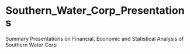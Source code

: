 # Southern_Water_Corp_Presentations
Summary Presentations on Financial, Economic and Statistical Analysis of Southern Water  Corp 
